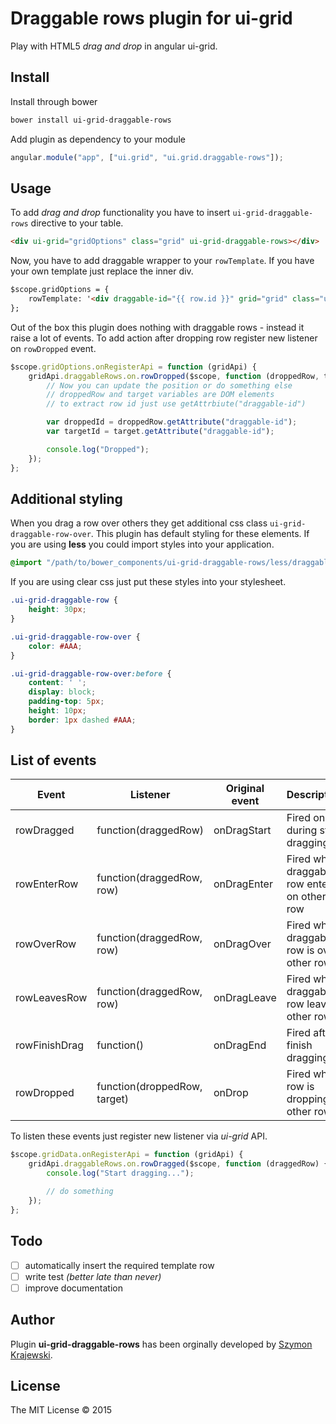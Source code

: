 Draggable rows plugin for ui-grid
=================================

Play with HTML5 _drag and drop_ in angular ui-grid.

## Install
Install through bower

```sh
bower install ui-grid-draggable-rows
```

Add plugin as dependency to your module

```js
angular.module("app", ["ui.grid", "ui.grid.draggable-rows"]);
```

## Usage
To add _drag and drop_ functionality you have to insert `ui-grid-draggable-rows` directive to your table.

```html
<div ui-grid="gridOptions" class="grid" ui-grid-draggable-rows></div>
```

Now, you have to add draggable wrapper to your `rowTemplate`. If you have your own template just replace the inner div.

```html
$scope.gridOptions = {
    rowTemplate: '<div draggable-id="{{ row.id }}" grid="grid" class="ui-grid-draggable-row" draggable="true"><div ng-repeat="(colRenderIndex, col) in colContainer.renderedColumns track by col.colDef.name" class="ui-grid-cell" ng-class="{ \'ui-grid-row-header-cell\': col.isRowHeader, \'custom\': true }" ui-grid-cell></div></div>'
};
```


Out of the box this plugin does nothing with draggable rows - instead it raise a lot of events. To add action after dropping row register new listener on `rowDropped` event.

```js
$scope.gridOptions.onRegisterApi = function (gridApi) {
    gridApi.draggableRows.on.rowDropped($scope, function (droppedRow, target) {
        // Now you can update the position or do something else
        // droppedRow and target variables are DOM elements
        // to extract row id just use getAttrbiute("draggable-id")

        var droppedId = droppedRow.getAttribute("draggable-id");
        var targetId = target.getAttribute("draggable-id");

        console.log("Dropped");
    });
};
```

## Additional styling
When you drag a row over others they get additional css class `ui-grid-draggable-row-over`. This plugin has default styling for these elements. If you are using __less__ you could import styles into your application.

```css
@import "/path/to/bower_components/ui-grid-draggable-rows/less/draggable-rows";
```

If you are using clear css just put these styles into your stylesheet.

```css
.ui-grid-draggable-row {
    height: 30px;
}

.ui-grid-draggable-row-over {
    color: #AAA;
}

.ui-grid-draggable-row-over:before {
    content: ' ';
    display: block;
    padding-top: 5px;
    height: 10px;
    border: 1px dashed #AAA;
}
```

## List of events

| Event         | Listener                     | Original event   | Description                                 |
|---------------|------------------------------|------------------|---------------------------------------------|
| rowDragged    | function(draggedRow)         | onDragStart      | Fired once during start dragging            |
| rowEnterRow   | function(draggedRow, row)    | onDragEnter      | Fired when draggable row enter on other row |
| rowOverRow    | function(draggedRow, row)    | onDragOver       | Fired when draggable row is over other row  |
| rowLeavesRow  | function(draggedRow, row)    | onDragLeave      | Fired when draggable row leaves other row   |
| rowFinishDrag | function()                   | onDragEnd        | Fired after finish dragging                 |
| rowDropped    | function(droppedRow, target) | onDrop           | Fired when row is dropping to other row     |

To listen these events just register new listener via _ui-grid_ API.

```js
$scope.gridData.onRegisterApi = function (gridApi) {
    gridApi.draggableRows.on.rowDragged($scope, function (draggedRow) {
        console.log("Start dragging...");

        // do something
    });
};
```

## Todo
- [ ] automatically insert the required template row
- [ ] write test _(better late than never)_
- [ ] improve documentation

## Author
Plugin **ui-grid-draggable-rows** has been orginally developed by [Szymon Krajewski](https://github.com/skrajewski).

## License
The MIT License &copy; 2015
